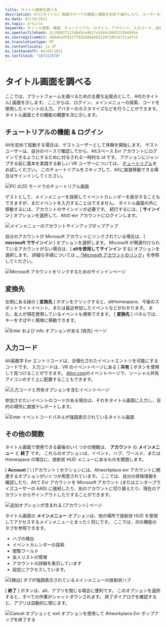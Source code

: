 ```yaml
---
title: タイトル画面を調べる
description: Alt[タイトル] 画面のすべての機能と機能を初めて操作したり、ユーザーを返したりする方法について説明します。
ms.date: 03/19/2021
ms.topic: article
keywords: タイトル画面、機能、チュートリアル、ログイン、アカウント、入力コード、送信先
ms.openlocfilehash: 2c19002712fd645ce4b2fcb344c90d52520494be
ms.sourcegitcommit: d84a6adf631ff02b106e682238f2861477caef1e
ms.translationtype: MT
ms.contentlocale: ja-JP
ms.lasthandoff: 04/08/2021
ms.locfileid: "107213570"
---
```

# <a name="exploring-the-title-screen"></a>タイトル画面を調べる

ここでは、プラットフォームを調べるための主要な出発点として、Alt[のタイトル] 画面を示します。 ここからは、ログイン、メインメニューの探索、コードを使用したイベントの入力、アバターのカスタマイズなどを行うことができます。 タイトル画面とその機能の概要を次に示します。 

## <a name="tutorial-features--login"></a>チュートリアルの機能 & ログイン 

Altを初めて起動する場合は、ゲストユーザーとして体験を開始します。 ゲストユーザーは、自分のペースで確認してから、Altスペース Evr アカウントにログインできるようにするために付与される一時的な id です。 アクションにジャンプする前に基本を実践する新しい VR ユーザーについては、 [チュートリアル](../tutorials/host-tools-overview.md)をお試しください。 このチュートリアルをスキップして、Altに直接移動できる場合はサインインしてください。 

![PC の2D モードでのチュートリアル画面](images/title-screen-01.png)

ゲストとして、メインメニューを探索してイベントカレンダーを表示することもできますが、まだイベントを入力することはできません。 タイトル画面の外に移動するには、アカウントのサインインが必要です。 続行するには、[ **サインイン** ] オプションを選択して、Altの evr アカウントにログインします。 

![メインメニューのアカウントサインアップポップアップ](images/title-screen-03.png)

自分のアカウントが Microsoft アカウントにリンクされている場合は、[ **microsoft でサインイン** ] オプションを選択します。 Microsoft が関連付けられているアカウントがない場合は、[ **altを使用してサインイン** する] オプションを選択します。 詳細な手順については [、「Microsoft アカウントのリンク](../getting-started/linking-microsoft-account.md)」を参照してください。 

![Microsoft アカウントをリンクするためのサインインページ](images/title-screen-02.png)

## <a name="destinations"></a>変換先 

左側にある緑の [ **変換先** ] ボタンをクリックすると、altHomespace、今後のスポットライトイベント、または最近参加したイベントなどがわかります。 また、友人が現在使用しているイベントも検索できます。 [ **変換先** ] パネルでは、キーをすばやく簡単に移動できます。 

![Enter および info オプションがある [宛先] ページ](images/title-screen-04.png)

## <a name="entry-code"></a>入力コード 

Alt英数字 Evr エントリコードは、合理化されたイベントエントリを可能にするコードです。 入力コードは、VR のイベントページにある [ **共有** ] ボタンを使用して見つけることができます。 [Altvr.com](https://altvr.com)のイベントページで、ソーシャル共有アイコンのすぐ上に配置することもできます。 

![入力コードと共有オプションを含むイベントページ](images/title-screen-05.png)

参加させたいイベントのコードがある場合は、それをタイトル画面に入力し、目的の場所に直接テレポートします。  

![Enter イベントコードパネルが強調表示されているタイトル画面](images/title-screen-06.png)

## <a name="other-functions"></a>その他の関数 

タイトル画面で使用できる最後のいくつかの関数は、 **アカウント** の **メインメニュー** と **終了** です。 これらのオプションは、イベント、ハブ、ワールド、または Homespace の場合に、放射状 HUD メニューにあるものを模倣します。 

[ **Account** ] \ (アカウント \) セクションには、Altworkplace evr アカウントに関連するオプションがいくつか用意されています。 ここでは、自分の資格情報を確認したり、Altて Evr アカウントを Microsoft アカウント (またはエンタープライズユーザーの AAD) に接続したり、別のアカウントに切り替えたり、現在のアカウントからサインアウトしたりすることができます。 

![追加オプションが含まれる [アカウント] ページ](images/title-screen-07.png)

タイトル画面の **メインメニュー** オプションは、他の場所で放射状 HUD を使用してアクセスするメインメニューとまったく同じです。 ここでは、次の機能のタブを参照できます。

* ハブの検出
* イベントカレンダーの探索
* 閲覧ワールド
* 友人リストの管理
* アカウントの詳細を表示しています
* 設定にアクセスしています。

![[検出] タブが強調表示されているメインメニューの放射状ハブ](images/title-screen-08.png)

[ **終了** ] ボタンは、alt、アプリを閉じる場合に便利です。 このオプションを選択すると、すべての作業がシャットダウンされます。 終了ダイアログを確認すると、アプリは自動的に閉じます。 

![Cancel オプションと exit オプションを使用して Altworkplace Evr ポップアップを終了する](images/title-screen-09.png)